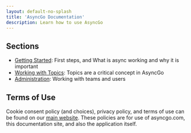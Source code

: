 ```yaml
---
layout: default-no-splash
title: 'AsyncGo Documentation'
description: Learn how to use AsyncGo
---
```


## Sections

- [Getting Started](gettingstarted.html): First steps, and What is async working and why it is important
- [Working with Topics](topics.html): Topics are a critical concept in AsyncGo
- [Administration](administration.html): Working with teams and users 

## Terms of Use

Cookie consent policy (and choices), privacy policy, and terms of use can be found on our
[main website](https://asyncgo.com/policies.html). These policies are for use of asyncgo.com,
this documentation site, and also the application itself.
